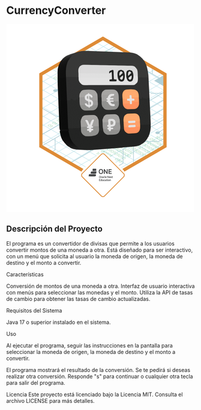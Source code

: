 
# CurrencyConverter

  ![Logo oracle](Badge-Conversor.png)

## Descripción del Proyecto

El programa es un convertidor de divisas que permite a los usuarios convertir montos de una moneda a otra. Está diseñado para ser interactivo, con un menú que solicita al usuario la moneda de origen, la moneda de destino y el monto a convertir.

Características

Conversión de montos de una moneda a otra.
Interfaz de usuario interactiva con menús para seleccionar las monedas y el monto.
Utiliza la API de tasas de cambio para obtener las tasas de cambio actualizadas.


Requisitos del Sistema

Java 17 o superior instalado en el sistema.

Uso

Al ejecutar el programa, seguir las instrucciones en la pantalla para seleccionar la moneda de origen, la moneda de destino y el monto a convertir.

El programa mostrará el resultado de la conversión.
Se te pedirá si deseas realizar otra conversión. Responde "s" para continuar o cualquier otra tecla para salir del programa.

Licencia
Este proyecto está licenciado bajo la Licencia MIT. Consulta el archivo LICENSE para más detalles.
